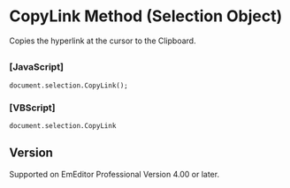 # CopyLink Method (Selection Object)

Copies the hyperlink at the cursor to the Clipboard.

## 

### \[JavaScript\]

```
document.selection.CopyLink();
```

### \[VBScript\]

```
document.selection.CopyLink
```

## Version

Supported on EmEditor Professional Version 4.00 or later.
